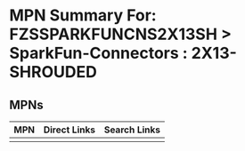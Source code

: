 



# MPN Summary For: FZSSPARKFUNCNS2X13SH > SparkFun-Connectors : 2X13-SHROUDED

## MPNs
  

|MPN|Direct Links|Search Links|
| :--- | :--- | :--- |
||||

